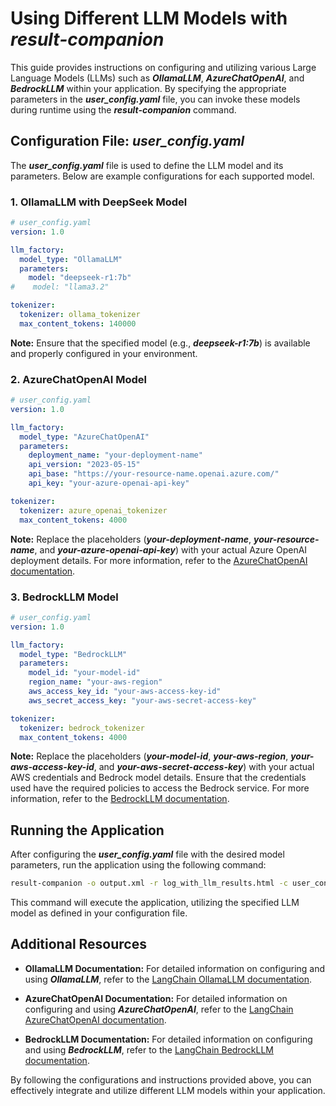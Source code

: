 # Using Different LLM Models with ***result-companion***

This guide provides instructions on configuring and utilizing various Large Language Models (LLMs) such as ***OllamaLLM***, ***AzureChatOpenAI***, and ***BedrockLLM*** within your application. By specifying the appropriate parameters in the ***user_config.yaml*** file, you can invoke these models during runtime using the ***result-companion*** command.

## Configuration File: ***user_config.yaml***

The ***user_config.yaml*** file is used to define the LLM model and its parameters. Below are example configurations for each supported model.

### 1. OllamaLLM with DeepSeek Model

```yaml
# user_config.yaml
version: 1.0

llm_factory:
  model_type: "OllamaLLM"
  parameters:
    model: "deepseek-r1:7b"
#    model: "llama3.2"

tokenizer:
  tokenizer: ollama_tokenizer
  max_content_tokens: 140000
```

**Note:** Ensure that the specified model (e.g., ***deepseek-r1:7b***) is available and properly configured in your environment.

### 2. AzureChatOpenAI Model

```yaml
# user_config.yaml
version: 1.0

llm_factory:
  model_type: "AzureChatOpenAI"
  parameters:
    deployment_name: "your-deployment-name"
    api_version: "2023-05-15"
    api_base: "https://your-resource-name.openai.azure.com/"
    api_key: "your-azure-openai-api-key"

tokenizer:
  tokenizer: azure_openai_tokenizer
  max_content_tokens: 4000
```

**Note:** Replace the placeholders (***your-deployment-name***, ***your-resource-name***, and ***your-azure-openai-api-key***) with your actual Azure OpenAI deployment details. For more information, refer to the [AzureChatOpenAI documentation](https://python.langchain.com/docs/integrations/chat/azure_chat_openai/).

### 3. BedrockLLM Model

```yaml
# user_config.yaml
version: 1.0

llm_factory:
  model_type: "BedrockLLM"
  parameters:
    model_id: "your-model-id"
    region_name: "your-aws-region"
    aws_access_key_id: "your-aws-access-key-id"
    aws_secret_access_key: "your-aws-secret-access-key"

tokenizer:
  tokenizer: bedrock_tokenizer
  max_content_tokens: 4000
```

**Note:** Replace the placeholders (***your-model-id***, ***your-aws-region***, ***your-aws-access-key-id***, and ***your-aws-secret-access-key***) with your actual AWS credentials and Bedrock model details. Ensure that the credentials used have the required policies to access the Bedrock service. For more information, refer to the [BedrockLLM documentation](https://python.langchain.com/api_reference/aws/llms/langchain_aws.llms.bedrock.BedrockLLM.html).

## Running the Application

After configuring the ***user_config.yaml*** file with the desired model parameters, run the application using the following command:

```sh
result-companion -o output.xml -r log_with_llm_results.html -c user_config.yaml
```

This command will execute the application, utilizing the specified LLM model as defined in your configuration file.

## Additional Resources

- **OllamaLLM Documentation:** For detailed information on configuring and using ***OllamaLLM***, refer to the [LangChain OllamaLLM documentation](https://python.langchain.com/docs/integrations/llms/ollama/).

- **AzureChatOpenAI Documentation:** For detailed information on configuring and using ***AzureChatOpenAI***, refer to the [LangChain AzureChatOpenAI documentation](https://python.langchain.com/docs/integrations/chat/azure_chat_openai/).

- **BedrockLLM Documentation:** For detailed information on configuring and using ***BedrockLLM***, refer to the [LangChain BedrockLLM documentation](https://python.langchain.com/api_reference/aws/llms/langchain_aws.llms.bedrock.BedrockLLM.html).

By following the configurations and instructions provided above, you can effectively integrate and utilize different LLM models within your application.

